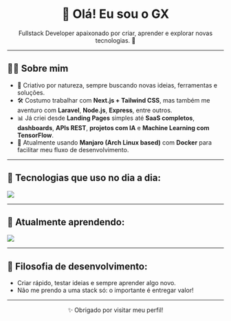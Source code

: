 <h1 align="center">👋 Olá! Eu sou o GX</h1>

<p align="center">
Fullstack Developer apaixonado por criar, aprender e explorar novas tecnologias. 🚀
</p>

---

## 🧑‍💻 Sobre mim

- 🎨 Criativo por natureza, sempre buscando novas ideias, ferramentas e soluções.
- 🛠️ Costumo trabalhar com **Next.js + Tailwind CSS**, mas também me aventuro com **Laravel**, **Node.js**, **Express**, entre outros.
- 📊 Já criei desde **Landing Pages** simples até **SaaS completos**, **dashboards**, **APIs REST**, **projetos com IA** e **Machine Learning com TensorFlow**.
- 🐧 Atualmente usando **Manjaro (Arch Linux based)** com **Docker** para facilitar meu fluxo de desenvolvimento.

---

## 🚀 Tecnologias que uso no dia a dia:

<p align="left">
  <img src="https://skillicons.dev/icons?i=nextjs,tailwind,typescript,javascript,nodejs,express,laravel,php,prisma,mysql,postgres,firebase,supabase,aws,docker,nginx,html,css,figma,photoshop,git,github,tensorflow" />
</p>

---

## 🔎 Atualmente aprendendo:

<p align="left">
  <img src="https://skillicons.dev/icons?i=graphql,nest,c##,php" />
</p>

---

## 🧠 Filosofia de desenvolvimento:

- Criar rápido, testar ideias e sempre aprender algo novo.  
- Não me prendo a uma stack só: o importante é entregar valor!  

---

<p align="center">
  ✨ Obrigado por visitar meu perfil!
</p>
